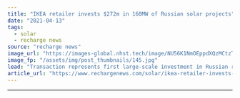 ```yaml
---
title: "IKEA retailer invests $272m in 160MW of Russian solar projects"
date: "2021-04-13"
tags: 
  - solar
  - recharge news
source: "recharge news"
image_url: "https://images-global.nhst.tech/image/NU56K1NmOEppdXQzMCtzT3hsUVl0ajZoNW5xSTRXOGp2dmtBTDVjRkN5RT0=/nhst/binary/4af5386b0669b61059731b4de4a6c03a"
image_fp: "/assets/img/post_thumbnails/145.jpg"
lead: "Transaction represents first large-scale investment in Russian renewables by a foreign non-utility company"
article_url: "https://www.rechargenews.com/solar/ikea-retailer-invests-272m-in-160mw-of-russian-solar-projects/2-1-995063"
---
```


---
